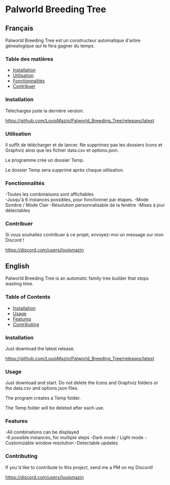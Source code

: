 # Palworld Breeding Tree

## Français

Palworld Breeding Tree est un constructeur automatique d'arbre génealogique qui te fera gagner du temps.

### Table des matières

- [Installation](#installation)
- [Utilisation](#utilisation)
- [Fonctionnalités](#fonctionnalités)
- [Contribuer](#contribuer)

### Installation

Télécharges juste la dernière version.

https://github.com/LouisMazin/Palworld_Breeding_Tree/releases/latest

### Utilisation

Il suffit de télécharger et de lancer. Ne supprimez pas les dossiers Icons et Graphviz ainsi que les fichier data.csv et options.json.

Le programme crée un dossier Temp.

Le dossier Temp sera supprimé après chaque utilisation.

### Fonctionnalités

-Toutes les combinaisons sont affichables\
-Jusqu'à 6 instances possibles, pour fonctionner par étapes.
-Mode Sombre / Mode Clair
-Résolution personnalisable de la fenêtre
-Mises à jour détectables

### Contribuer

Si vous souhaitez contribuer à ce projet, envoyez-moi un message sur mon Discord !

https://discord.com/users/louismazin

## English

Palworld Breeding Tree is an automatic family tree builder that stops wasting time.

### Table of Contents

- [Installation](#installation)
- [Usage](#usage)
- [Features](#features)
- [Contributing](#contributing)

### Installation

Just download the latest release.

<https://github.com/LouisMazin/Palworld_Breeding_Tree/releases/latest>

### Usage

Just download and start. Do not delete the Icons and Graphviz folders or the data.csv and options.json files.

The program creates  a Temp folder.

The Temp folder will be deleted after each use.

### Features

-All combinations can be displayed\
-6 possible instances, for multiple steps
-Dark mode / Light mode
-Customizable window resolution
-Detectable updates

### Contributing

If you'd like to contribute to this project, send me a PM on my Discord!

<https://discord.com/users/louismazin>